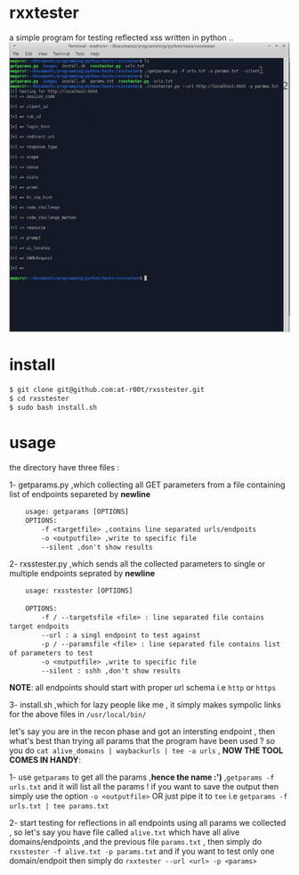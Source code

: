 # rxxtester
a simple program for testing reflected xss written in python ..
![My Image](/images/rxsstester.png)


# install

```
$ git clone git@github.com:at-r00t/rxsstester.git
$ cd rxsstester
$ sudo bash install.sh
```


# usage

the directory have three files :

1- getparams.py ,which collecting all GET parameters from a file containing list of endpoints separeted by **newline**
```
	usage: getparams [OPTIONS]
	OPTIONS: 
		-f <targetfile> ,contains line separated urls/endpoits
		-o <outputfile> ,write to specific file 
		--silent ,don't show results
```
    
2- rxsstester.py ,which sends all the collected parameters to single or multiple endpoints seprated by **newline**
```
    usage: rxsstester [OPTIONS]

    OPTIONS: 
	    -f / --targetsfile <file> : line separated file contains target endpoits
	    --url : a singl endpoint to test against
	    -p / --paramsfile <file> : line separated file contains list of parameters to test
	    -o <outputfile> ,write to specific file 
	    --silent : sshh ,don't show results
```

**NOTE**: all endpoints should start with proper url schema i.e `http` or `https`


3- install.sh ,which for lazy people like me , it simply makes sympolic links for the above files in `/usr/local/bin/` 

let's say you are in the recon phase and got an intersting endpoint , then what's best than trying all params that the program have been used ? so you do `cat alive_domains | waybackurls | tee -a urls` , **NOW THE TOOL COMES IN HANDY**:

1- use `getparams` to get all the params ,**hence the name :')** ,`getparams -f urls.txt` and it will list all the params ! if you want to save the output then simply use the option `-o <outputfile>` OR just pipe it to `tee` i.e `getparams -f urls.txt | tee params.txt` 

2- start testing for reflections in all endpoints using all params we collected , so let's say you have file called `alive.txt` which have all alive domains/endpoints ,and the previous file `params.txt` , then simply do `rxsstester -f alive.txt -p params.txt` and if you want to test only one domain/endpoit then simply do `rxxtester --url <url> -p <params>`
